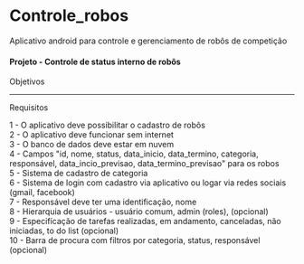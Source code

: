 # Controle_robos
Aplicativo android para controle e gerenciamento de robôs de competição

<h4>Projeto - Controle de status interno de robôs</h4>

Objetivos

---

Requisitos

1 - O aplicativo deve possibilitar o cadastro de robôs<br>
2 - O aplicativo deve funcionar sem internet<br>
3 - O banco de dados deve estar em nuvem<br>
4 - Campos "id, nome, status, data_inicio, data_termino, categoria, responsável, data_incio_previsao, data_termino_previsao" para os robos<br>
5 - Sistema de cadastro de categoria<br>
6 - Sistema de login com cadastro via aplicativo ou logar via redes sociais (gmail, facebook)<br>
7 - Responsável deve ter uma identificação, nome<br>
8 - Hierarquia de usuários - usuário comum, admin (roles), (opcional)<br>
9 - Especifícação de tarefas realizadas, em andamento, canceladas, não iniciadas, to do list (opcional)<br>
10 - Barra de procura com filtros por categoria, status, responsável (opcional)<br>
